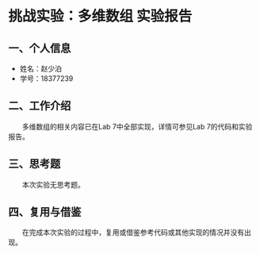 # 挑战实验：多维数组 实验报告

## 一、个人信息

- 姓名：赵少泊
- 学号：18377239

## 二、工作介绍

&emsp;&emsp;多维数组的相关内容已在Lab 7中全部实现，详情可参见Lab 7的代码和实验报告。

## 三、思考题

&emsp;&emsp;本次实验无思考题。

## 四、复用与借鉴

&emsp;&emsp;在完成本次实验的过程中，复用或借鉴参考代码或其他实现的情况并没有出现。
